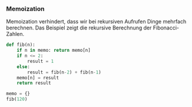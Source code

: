 ### Memoization

Memoization verhindert, dass wir bei rekursiven Aufrufen Dinge mehrfach berechnen.
Das Beispiel zeigt die rekursive Berechnung der Fibonacci-Zahlen. 

```Python
def fib(n):
    if n in memo: return memo[n]   
    if n <= 2: 
        result = 1
    else:
        result = fib(n-2) + fib(n-1)
    memo[n] = result
    return result

memo = {}
fib(120)
```
